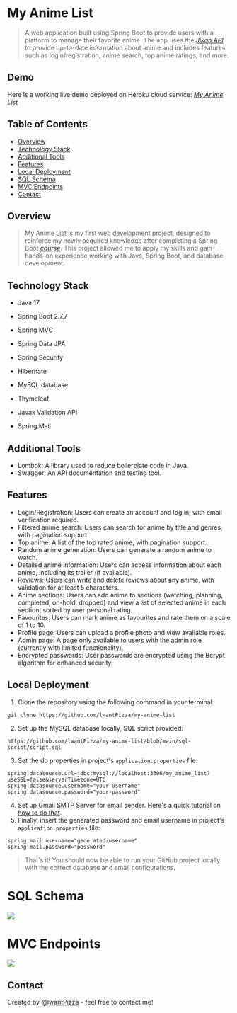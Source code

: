 # My Anime List
> A web application built using Spring Boot to provide users with a platform to manage their favorite anime.
> The app uses the [_Jikan API_](https://docs.api.jikan.moe/) to provide up-to-date information about anime and includes features such as login/registration, anime search, top anime ratings, and more.


## Demo
Here is a working live demo deployed on Heroku cloud service: [_My Anime List_](https://my-anime-listt.herokuapp.com/)


## Table of Contents
* [Overview](#overview)
* [Technology Stack](#technology-stack)
* [Additional Tools](#additional-tools)
* [Features](#features)
* [Local Deployment](#local-deployment)
* [SQL Schema](#sql-schema)
* [MVC Endpoints](#mvc-endpoints)
* [Contact](#contact)


## Overview
> My Anime List is my first web development project, designed to reinforce my newly acquired knowledge after completing a Spring Boot [_course_](https://www.udemy.com/certificate/UC-f22b858d-784d-436d-be89-1c1ae1fc5835/).
> This project allowed me to apply my skills and gain hands-on experience working with Java, Spring Boot, and database development.


## Technology Stack
- Java 17

- Spring Boot 2.7.7
- Spring MVC
- Spring Data JPA
- Spring Security

- Hibernate
- MySQL database
- Thymeleaf

- Javax Validation API
- Spring Mail

## Additional Tools
- Lombok: A library used to reduce boilerplate code in Java.
- Swagger: An API documentation and testing tool.


## Features
- Login/Registration: Users can create an account and log in, with email verification required.
- Filtered anime search: Users can search for anime by title and genres, with pagination support.
- Top anime: A list of the top rated anime, with pagination support.
- Random anime generation: Users can generate a random anime to watch.
- Detailed anime information: Users can access information about each anime, including its trailer (if available).
- Reviews: Users can write and delete reviews about any anime, with validation for at least 5 characters.
- Anime sections: Users can add anime to sections (watching, planning, completed, on-hold, dropped) and view a list of selected anime in each section, sorted by user personal rating.
- Favourites: Users can mark anime as favourites and rate them on a scale of 1 to 10.
- Profile page: Users can upload a profile photo and view available roles.
- Admin page: A page only available to users with the admin role (currently with limited functionality).
- Encrypted passwords: User passwords are encrypted using the Bcrypt algorithm for enhanced security.


## Local Deployment
1. Clone the repository using the following command in your terminal:

```git clone https://github.com/lwantPizza/my-anime-list```

2. Set up the MySQL database locally, SQL script provided:

```https://github.com/lwantPizza/my-anime-list/blob/main/sql-script/script.sql```

3. Set the db properties in project's `application.properties` file:
```
spring.datasource.url=jdbc:mysql://localhost:3306/my_anime_list?useSSL=false&serverTimezone=UTC
spring.datasource.username="your-username"
spring.datasource.password="your-password"
```
4. Set up Gmail SMTP Server for email sender. Here's a quick tutorial on [how to do that](https://www.youtube.com/watch?v=1YXVdyVuFGA&ab_channel=Sombex).
5. Finally, insert the generated password and email username in project's `application.properties` file:
```
spring.mail.username="generated-username"
spring.mail.password="password"
```
> That's it! You should now be able to run your GitHub project locally with the correct database and email configurations.


# SQL Schema
![](https://github.com/lwantPizza/my-anime-list/blob/main/images/sql-schema1.png?raw=true)


# MVC Endpoints
![](https://github.com/lwantPizza/my-anime-list/blob/main/images/mvc-endpoints.png?raw=true)


## Contact
Created by [@lwantPizza](https://t.me/lwantPizza) - feel free to contact me!
